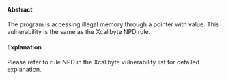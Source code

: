 #### Abstract
The program is accessing illegal memory through a pointer with value. This vulnerability is the same as the Xcalibyte NPD rule.

#### Explanation
Please refer to rule NPD in the Xcalibyte vulnerability list for detailed explanation.

